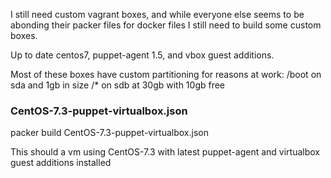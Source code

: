 I still need custom vagrant boxes, and while everyone else seems to be abonding their packer files for docker files I still need to build some custom boxes.

Up to date centos7, puppet-agent 1.5, and vbox guest additions.


Most of these boxes have custom partitioning for reasons at work:
/boot on sda and 1gb in size
/* on sdb at 30gb with 10gb free
	

### CentOS-7.3-puppet-virtualbox.json

packer build CentOS-7.3-puppet-virtualbox.json

This should a vm using CentOS-7.3 with latest puppet-agent and virtualbox guest additions installed
